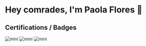 # Hey comrades, I'm Paola Flores 👋


## Certifications / Badges


![mini](https://user-images.githubusercontent.com/99099314/222854144-6198206a-261e-41b7-87a6-d5f4b93129d5.png)
![mini](https://user-images.githubusercontent.com/99099314/222854176-d78b2b6a-b355-4f71-9a62-1cce14d184d2.png)
![mini](https://user-images.githubusercontent.com/99099314/222854202-519690b2-8449-4d21-a2a5-9f9546c5e621.png)




